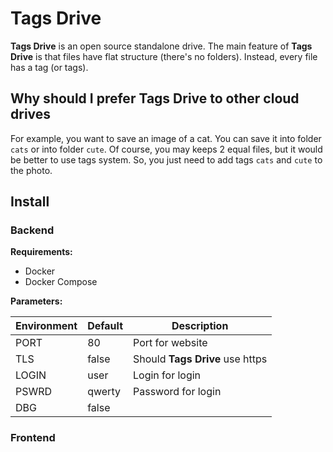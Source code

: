 # Tags Drive

**Tags Drive** is an open source standalone drive. The main feature of **Tags Drive** is that files have flat structure (there's no folders). Instead, every file has a tag (or tags).

## Why should I prefer Tags Drive to other cloud drives

For example, you want to save an image of a cat. You can save it into folder `cats` or into folder `cute`. Of course, you may keeps 2 equal files, but it would be better to use tags system. So, you just need to add tags `cats` and `cute` to the photo.

## Install

### Backend

**Requirements:**

- Docker
- Docker Compose

**Parameters:**

| Environment | Default | Description                     |
| ----------- | ------- | ------------------------------- |
| PORT        | 80      | Port for website                |
| TLS         | false   | Should **Tags Drive** use https |
| LOGIN       | user    | Login for login                 |
| PSWRD       | qwerty  | Password for login              |
| DBG         | false   |                                 |

### Frontend

